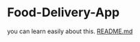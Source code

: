 # Food-Delivery-App
you can learn easily about this.
[README.md](https://github.com/khan6-code/Food-Delivery-App/files/13509170/README.md)
